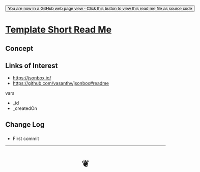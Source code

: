 <span style=display:none; >[You are now in a GitHub source code view - click this link to view Read Me file as a web page]( https://jaanga.github.io/#cookbook-html/examples/0-templates/README.md "View file as a web page." ) </span>

<div><input type=button onclick="window.location.href='https://github.com/pushme-pullyou/pushme-pullyou.github.io/blob/master/tootoo-templates/README.md'";
value='You are now in a GitHub web page view - Click this button to view this read me file as source code' ></div>

# [Template Short Read Me]( #README.md )

<!--
<iframe src=https://jaanga.github.io/tootoo-templates/basic-html.html width=100% height=500px >Iframes are not viewable in GitHub source code views</iframe>

## Full Screen: []( .html )
-->


## Concept


## Links of Interest

* https://jsonbox.io/
* https://github.com/vasanthv/jsonbox#readme


vars

* _id
* _createdOn

## Change Log


###

* First commit

***
# <center title="hello!" ><a href=javascript:window.scrollTo(0,0); style=text-decoration:none; > ❦ </a></center>
